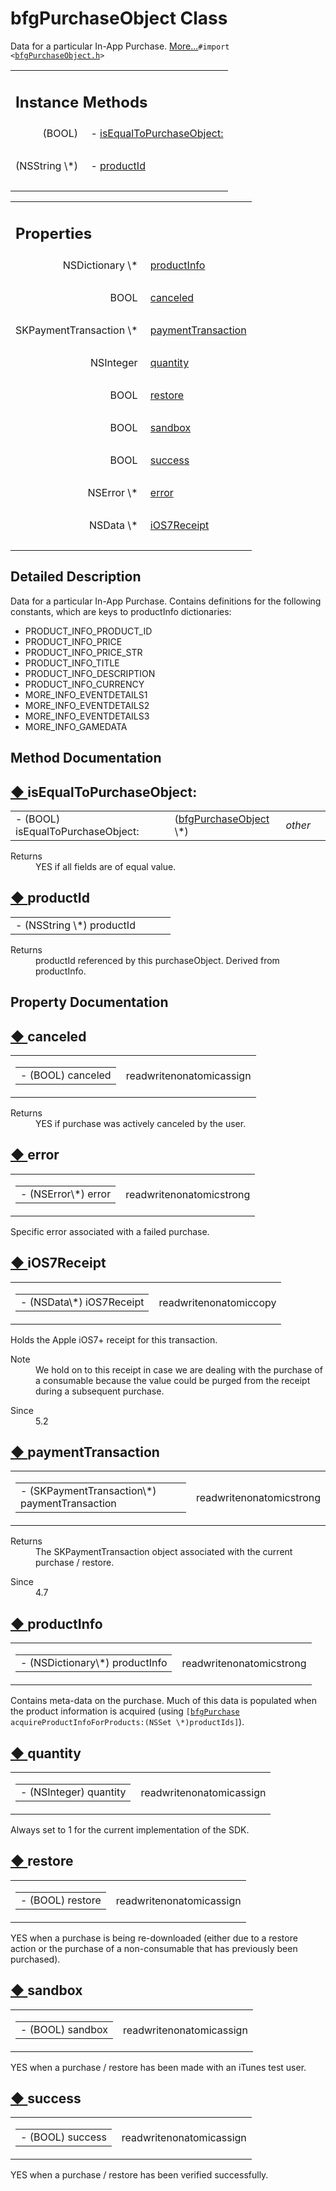 # bfgPurchaseObject Class 

<div class="contents">Data for a particular In-App Purchase.    <a href="interfacebfg_purchase_object.html#details">More...</a><code>#import &lt;<a class="el" href="bfg_purchase_object_8h_source.html">bfgPurchaseObject.h</a>&gt;</code><table class="memberdecls"><tr class="heading"><td colspan="2"><h2 class="groupheader"><a id="pub-methods" name="pub-methods"></a> Instance Methods</h2></td></tr><tr class="memitem:abffc2f2f8ca3851dee96a8737eab064a"><td class="memItemLeft" align="right" valign="top">(BOOL)&#160;</td><td class="memItemRight" valign="bottom">- <a class="el" href="interfacebfg_purchase_object.html#abffc2f2f8ca3851dee96a8737eab064a">isEqualToPurchaseObject:</a></td></tr><tr class="separator:abffc2f2f8ca3851dee96a8737eab064a"><td class="memSeparator" colspan="2">&#160;</td></tr><tr class="memitem:ad6d1f2e4747ccc172e5ac58820ccdb83"><td class="memItemLeft" align="right" valign="top">(NSString \*)&#160;</td><td class="memItemRight" valign="bottom">- <a class="el" href="interfacebfg_purchase_object.html#ad6d1f2e4747ccc172e5ac58820ccdb83">productId</a></td></tr><tr class="separator:ad6d1f2e4747ccc172e5ac58820ccdb83"><td class="memSeparator" colspan="2">&#160;</td></tr></table><table class="memberdecls"><tr class="heading"><td colspan="2"><h2 class="groupheader"><a id="properties" name="properties"></a> Properties</h2></td></tr><tr class="memitem:a466391bf429740b2b6875e347aeb6551"><td class="memItemLeft" align="right" valign="top">NSDictionary \*&#160;</td><td class="memItemRight" valign="bottom"><a class="el" href="interfacebfg_purchase_object.html#a466391bf429740b2b6875e347aeb6551">productInfo</a></td></tr><tr class="separator:a466391bf429740b2b6875e347aeb6551"><td class="memSeparator" colspan="2">&#160;</td></tr><tr class="memitem:ab174ddb7c4bcb95b4c420bb5dbbe06e7"><td class="memItemLeft" align="right" valign="top">BOOL&#160;</td><td class="memItemRight" valign="bottom"><a class="el" href="interfacebfg_purchase_object.html#ab174ddb7c4bcb95b4c420bb5dbbe06e7">canceled</a></td></tr><tr class="separator:ab174ddb7c4bcb95b4c420bb5dbbe06e7"><td class="memSeparator" colspan="2">&#160;</td></tr><tr class="memitem:aef46953547a81a3cfc6bc1b7d553b3fe"><td class="memItemLeft" align="right" valign="top">SKPaymentTransaction \*&#160;</td><td class="memItemRight" valign="bottom"><a class="el" href="interfacebfg_purchase_object.html#aef46953547a81a3cfc6bc1b7d553b3fe">paymentTransaction</a></td></tr><tr class="separator:aef46953547a81a3cfc6bc1b7d553b3fe"><td class="memSeparator" colspan="2">&#160;</td></tr><tr class="memitem:ae9a01fafdcd4cddcb6623519655015e9"><td class="memItemLeft" align="right" valign="top">NSInteger&#160;</td><td class="memItemRight" valign="bottom"><a class="el" href="interfacebfg_purchase_object.html#ae9a01fafdcd4cddcb6623519655015e9">quantity</a></td></tr><tr class="separator:ae9a01fafdcd4cddcb6623519655015e9"><td class="memSeparator" colspan="2">&#160;</td></tr><tr class="memitem:ae3ed50948465b72f1ea3eb41ab0eaecc"><td class="memItemLeft" align="right" valign="top">BOOL&#160;</td><td class="memItemRight" valign="bottom"><a class="el" href="interfacebfg_purchase_object.html#ae3ed50948465b72f1ea3eb41ab0eaecc">restore</a></td></tr><tr class="separator:ae3ed50948465b72f1ea3eb41ab0eaecc"><td class="memSeparator" colspan="2">&#160;</td></tr><tr class="memitem:aa8273c64264288297b53031aeabe00be"><td class="memItemLeft" align="right" valign="top">BOOL&#160;</td><td class="memItemRight" valign="bottom"><a class="el" href="interfacebfg_purchase_object.html#aa8273c64264288297b53031aeabe00be">sandbox</a></td></tr><tr class="separator:aa8273c64264288297b53031aeabe00be"><td class="memSeparator" colspan="2">&#160;</td></tr><tr class="memitem:a75eeec4b6ee86ae35e2077a0b5f549cb"><td class="memItemLeft" align="right" valign="top">BOOL&#160;</td><td class="memItemRight" valign="bottom"><a class="el" href="interfacebfg_purchase_object.html#a75eeec4b6ee86ae35e2077a0b5f549cb">success</a></td></tr><tr class="separator:a75eeec4b6ee86ae35e2077a0b5f549cb"><td class="memSeparator" colspan="2">&#160;</td></tr><tr class="memitem:a0cd89b4669fcb90610420686eab40b99"><td class="memItemLeft" align="right" valign="top">NSError \*&#160;</td><td class="memItemRight" valign="bottom"><a class="el" href="interfacebfg_purchase_object.html#a0cd89b4669fcb90610420686eab40b99">error</a></td></tr><tr class="separator:a0cd89b4669fcb90610420686eab40b99"><td class="memSeparator" colspan="2">&#160;</td></tr><tr class="memitem:af7b37c521133ccf59f8d6eba64d2cc23"><td class="memItemLeft" align="right" valign="top">NSData \*&#160;</td><td class="memItemRight" valign="bottom"><a class="el" href="interfacebfg_purchase_object.html#af7b37c521133ccf59f8d6eba64d2cc23">iOS7Receipt</a></td></tr><tr class="separator:af7b37c521133ccf59f8d6eba64d2cc23"><td class="memSeparator" colspan="2">&#160;</td></tr></table><a name="details" id="details"></a><h2 class="groupheader">Detailed Description</h2><div class="textblock">Data for a particular In-App Purchase. Contains definitions for the following constants, which are keys to productInfo dictionaries:<ul><li>PRODUCT_INFO_PRODUCT_ID</li><li>PRODUCT_INFO_PRICE</li><li>PRODUCT_INFO_PRICE_STR</li><li>PRODUCT_INFO_TITLE</li><li>PRODUCT_INFO_DESCRIPTION</li><li>PRODUCT_INFO_CURRENCY</li><li>MORE_INFO_EVENTDETAILS1</li><li>MORE_INFO_EVENTDETAILS2</li><li>MORE_INFO_EVENTDETAILS3</li><li>MORE_INFO_GAMEDATA </li></ul></div><h2 class="groupheader">Method Documentation</h2><a id="abffc2f2f8ca3851dee96a8737eab064a" name="abffc2f2f8ca3851dee96a8737eab064a"></a><h2 class="memtitle"><span class="permalink"><a href="#abffc2f2f8ca3851dee96a8737eab064a">&#9670;&nbsp;</a></span>isEqualToPurchaseObject:</h2><div class="memitem"><div class="memproto"><table class="memname"><tr><td class="memname">- (BOOL) isEqualToPurchaseObject: </td><td></td><td class="paramtype">(<a class="el" href="interfacebfg_purchase_object.html">bfgPurchaseObject</a> \*)&#160;</td><td class="paramname"><em>other</em></td><td></td></tr></table></div><div class="memdoc"><dl class="section return"><dt>Returns</dt><dd>YES if all fields are of equal value. </dd></dl></div></div><a id="ad6d1f2e4747ccc172e5ac58820ccdb83" name="ad6d1f2e4747ccc172e5ac58820ccdb83"></a><h2 class="memtitle"><span class="permalink"><a href="#ad6d1f2e4747ccc172e5ac58820ccdb83">&#9670;&nbsp;</a></span>productId</h2><div class="memitem"><div class="memproto"><table class="memname"><tr><td class="memname">- (NSString \*) productId </td><td></td><td class="paramname"></td><td></td></tr></table></div><div class="memdoc"><dl class="section return"><dt>Returns</dt><dd>productId referenced by this purchaseObject. Derived from productInfo. </dd></dl></div></div><h2 class="groupheader">Property Documentation</h2><a id="ab174ddb7c4bcb95b4c420bb5dbbe06e7" name="ab174ddb7c4bcb95b4c420bb5dbbe06e7"></a><h2 class="memtitle"><span class="permalink"><a href="#ab174ddb7c4bcb95b4c420bb5dbbe06e7">&#9670;&nbsp;</a></span>canceled</h2><div class="memitem"><div class="memproto"><table class="mlabels"><tr><td class="mlabels-left"><table class="memname"><tr><td class="memname">- (BOOL) canceled</td></tr></table></td><td class="mlabels-right"><span class="mlabels"><span class="mlabel">read</span><span class="mlabel">write</span><span class="mlabel">nonatomic</span><span class="mlabel">assign</span></span></td></tr></table></div><div class="memdoc"><dl class="section return"><dt>Returns</dt><dd>YES if purchase was actively canceled by the user. </dd></dl></div></div><a id="a0cd89b4669fcb90610420686eab40b99" name="a0cd89b4669fcb90610420686eab40b99"></a><h2 class="memtitle"><span class="permalink"><a href="#a0cd89b4669fcb90610420686eab40b99">&#9670;&nbsp;</a></span>error</h2><div class="memitem"><div class="memproto"><table class="mlabels"><tr><td class="mlabels-left"><table class="memname"><tr><td class="memname">- (NSError\*) error</td></tr></table></td><td class="mlabels-right"><span class="mlabels"><span class="mlabel">read</span><span class="mlabel">write</span><span class="mlabel">nonatomic</span><span class="mlabel">strong</span></span></td></tr></table></div><div class="memdoc">Specific error associated with a failed purchase. </div></div><a id="af7b37c521133ccf59f8d6eba64d2cc23" name="af7b37c521133ccf59f8d6eba64d2cc23"></a><h2 class="memtitle"><span class="permalink"><a href="#af7b37c521133ccf59f8d6eba64d2cc23">&#9670;&nbsp;</a></span>iOS7Receipt</h2><div class="memitem"><div class="memproto"><table class="mlabels"><tr><td class="mlabels-left"><table class="memname"><tr><td class="memname">- (NSData\*) iOS7Receipt</td></tr></table></td><td class="mlabels-right"><span class="mlabels"><span class="mlabel">read</span><span class="mlabel">write</span><span class="mlabel">nonatomic</span><span class="mlabel">copy</span></span></td></tr></table></div><div class="memdoc">Holds the Apple iOS7+ receipt for this transaction. <dl class="section note"><dt>Note</dt><dd>We hold on to this receipt in case we are dealing with the purchase of a consumable because the value could be purged from the receipt during a subsequent purchase. </dd></dl><dl class="section since"><dt>Since</dt><dd>5.2 </dd></dl></div></div><a id="aef46953547a81a3cfc6bc1b7d553b3fe" name="aef46953547a81a3cfc6bc1b7d553b3fe"></a><h2 class="memtitle"><span class="permalink"><a href="#aef46953547a81a3cfc6bc1b7d553b3fe">&#9670;&nbsp;</a></span>paymentTransaction</h2><div class="memitem"><div class="memproto"><table class="mlabels"><tr><td class="mlabels-left"><table class="memname"><tr><td class="memname">- (SKPaymentTransaction\*) paymentTransaction</td></tr></table></td><td class="mlabels-right"><span class="mlabels"><span class="mlabel">read</span><span class="mlabel">write</span><span class="mlabel">nonatomic</span><span class="mlabel">strong</span></span></td></tr></table></div><div class="memdoc"><dl class="section return"><dt>Returns</dt><dd>The SKPaymentTransaction object associated with the current purchase / restore.</dd></dl><dl class="section since"><dt>Since</dt><dd>4.7 </dd></dl></div></div><a id="a466391bf429740b2b6875e347aeb6551" name="a466391bf429740b2b6875e347aeb6551"></a><h2 class="memtitle"><span class="permalink"><a href="#a466391bf429740b2b6875e347aeb6551">&#9670;&nbsp;</a></span>productInfo</h2><div class="memitem"><div class="memproto"><table class="mlabels"><tr><td class="mlabels-left"><table class="memname"><tr><td class="memname">- (NSDictionary\*) productInfo</td></tr></table></td><td class="mlabels-right"><span class="mlabels"><span class="mlabel">read</span><span class="mlabel">write</span><span class="mlabel">nonatomic</span><span class="mlabel">strong</span></span></td></tr></table></div><div class="memdoc">Contains meta-data on the purchase. Much of this data is populated when the product information is acquired (using <code>[<a class="el" href="interfacebfg_purchase.html" title="Manages Apple&#39;s In-App Purchases for Free-to-Play games.">bfgPurchase</a> acquireProductInfoForProducts:(NSSet \*)productIds]</code>). </div></div><a id="ae9a01fafdcd4cddcb6623519655015e9" name="ae9a01fafdcd4cddcb6623519655015e9"></a><h2 class="memtitle"><span class="permalink"><a href="#ae9a01fafdcd4cddcb6623519655015e9">&#9670;&nbsp;</a></span>quantity</h2><div class="memitem"><div class="memproto"><table class="mlabels"><tr><td class="mlabels-left"><table class="memname"><tr><td class="memname">- (NSInteger) quantity</td></tr></table></td><td class="mlabels-right"><span class="mlabels"><span class="mlabel">read</span><span class="mlabel">write</span><span class="mlabel">nonatomic</span><span class="mlabel">assign</span></span></td></tr></table></div><div class="memdoc">Always set to 1 for the current implementation of the SDK. </div></div><a id="ae3ed50948465b72f1ea3eb41ab0eaecc" name="ae3ed50948465b72f1ea3eb41ab0eaecc"></a><h2 class="memtitle"><span class="permalink"><a href="#ae3ed50948465b72f1ea3eb41ab0eaecc">&#9670;&nbsp;</a></span>restore</h2><div class="memitem"><div class="memproto"><table class="mlabels"><tr><td class="mlabels-left"><table class="memname"><tr><td class="memname">- (BOOL) restore</td></tr></table></td><td class="mlabels-right"><span class="mlabels"><span class="mlabel">read</span><span class="mlabel">write</span><span class="mlabel">nonatomic</span><span class="mlabel">assign</span></span></td></tr></table></div><div class="memdoc">YES when a purchase is being re-downloaded (either due to a restore action or the purchase of a non-consumable that has previously been purchased). </div></div><a id="aa8273c64264288297b53031aeabe00be" name="aa8273c64264288297b53031aeabe00be"></a><h2 class="memtitle"><span class="permalink"><a href="#aa8273c64264288297b53031aeabe00be">&#9670;&nbsp;</a></span>sandbox</h2><div class="memitem"><div class="memproto"><table class="mlabels"><tr><td class="mlabels-left"><table class="memname"><tr><td class="memname">- (BOOL) sandbox</td></tr></table></td><td class="mlabels-right"><span class="mlabels"><span class="mlabel">read</span><span class="mlabel">write</span><span class="mlabel">nonatomic</span><span class="mlabel">assign</span></span></td></tr></table></div><div class="memdoc">YES when a purchase / restore has been made with an iTunes test user. </div></div><a id="a75eeec4b6ee86ae35e2077a0b5f549cb" name="a75eeec4b6ee86ae35e2077a0b5f549cb"></a><h2 class="memtitle"><span class="permalink"><a href="#a75eeec4b6ee86ae35e2077a0b5f549cb">&#9670;&nbsp;</a></span>success</h2><div class="memitem"><div class="memproto"><table class="mlabels"><tr><td class="mlabels-left"><table class="memname"><tr><td class="memname">- (BOOL) success</td></tr></table></td><td class="mlabels-right"><span class="mlabels"><span class="mlabel">read</span><span class="mlabel">write</span><span class="mlabel">nonatomic</span><span class="mlabel">assign</span></span></td></tr></table></div><div class="memdoc">YES when a purchase / restore has been verified successfully. </div></div></div> 
